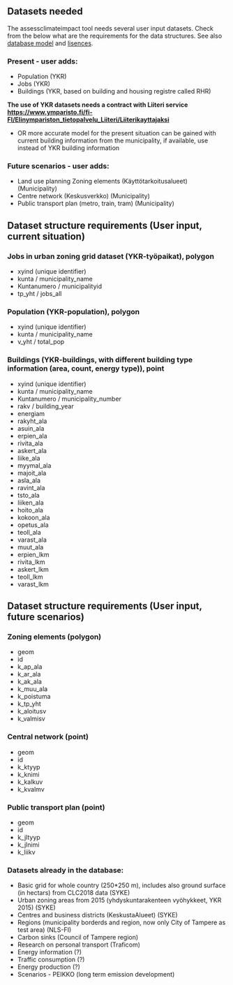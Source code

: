 ## Datasets needed

The assessclimateimpact tool needs several user input datasets. Check from the below what are the requirements for the data structures.
See also [database model](docs/database.md) and [lisences](data/lisence.md).

### Present - user adds:

- Population (YKR)
- Jobs (YKR)
- Buildings (YKR, based on building and housing registre called RHR)

**The use of YKR datasets needs a contract with Liiteri service https://www.ymparisto.fi/fi-FI/Elinympariston_tietopalvelu_Liiteri/Liiterikayttajaksi**

- OR more accurate model for the present situation can be gained with current building information from the municipality, if available, use instead of YKR building information

### Future scenarios - user adds:

- Land use planning Zoning elements (Käyttötarkoitusalueet) (Municipality)
- Centre network (Keskusverkko) (Municipality)
- Public transport plan (metro, train, tram) (Municipality)

## Dataset structure requirements (User input, current situation)

### Jobs in urban zoning grid dataset (YKR-työpaikat), polygon

- xyind (unique identifier)
- kunta / municipality_name
- Kuntanumero / municipalityid
- tp_yht / jobs_all

### Population (YKR-population), polygon

- xyind (unique identifier)
- kunta / municipality_name
- v_yht / total_pop

### Buildings (YKR-buildings, with different building type information (area, count, energy type)), point

- xyind (unique identifier)
- kunta / municipality_name
- Kuntanumero / municipality_number
- rakv / building_year
- energiam
- rakyht_ala
- asuin_ala
- erpien_ala
- rivita_ala
- askert_ala
- liike_ala
- myymal_ala
- majoit_ala
- asla_ala
- ravint_ala
- tsto_ala
- liiken_ala
- hoito_ala
- kokoon_ala
- opetus_ala
- teoll_ala
- varast_ala
- muut_ala
- erpien_lkm
- rivita_lkm
- askert_lkm
- teoll_lkm
- varast_lkm

## Dataset structure requirements (User input, future scenarios)

### Zoning elements (polygon)

- geom
- id
- k_ap_ala
- k_ar_ala
- k_ak_ala
- k_muu_ala
- k_poistuma
- k_tp_yht
- k_aloitusv
- k_valmisv

### Central network (point)

- geom
- id
- k_ktyyp
- k_knimi
- k_kalkuv
- k_kvalmv

### Public transport plan (point)

- geom
- id
- k_jltyyp
- k_jlnimi
- k_liikv

### Datasets already in the database:

- Basic grid for whole country (250\*250 m), includes also ground surface (in hectars) from CLC2018 data (SYKE)
- Urban zoning areas from 2015 (yhdyskuntarakenteen vyöhykkeet, YKR 2015) (SYKE)
- Centres and business districts (KeskustaAlueet) (SYKE)
- Regions (municipality borderds and region, now only City of Tampere as test area) (NLS-FI)
- Carbon sinks (Council of Tampere region)
- Research on personal transport (Traficom)
- Energy information (?)
- Traffic consumption (?)
- Energy production (?)
- Scenarios - PEIKKO (long term emission development)
